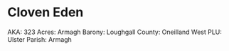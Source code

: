 # Cloven Eden

AKA: 323
Acres: Armagh
Barony: Loughgall
County: Oneilland West
PLU: Ulster
Parish: Armagh